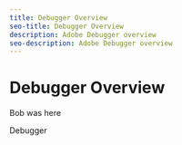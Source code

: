 ```yaml
---
title: Debugger Overview
seo-title: Debugger Overview
description: Adobe Debugger overview
seo-description: Adobe Debugger overview
---
```


# Debugger Overview

Bob was here

Debugger
